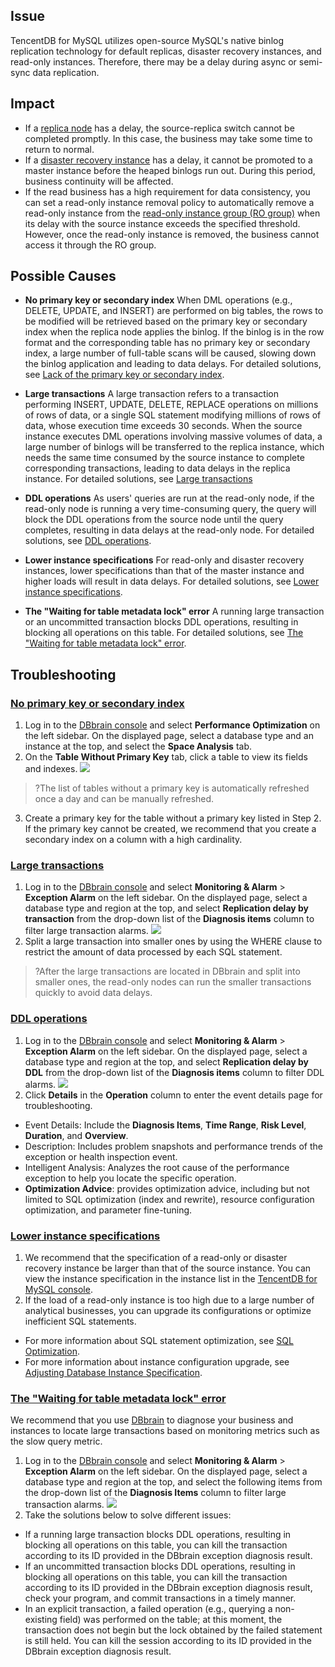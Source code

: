 ## Issue
TencentDB for MySQL utilizes open-source MySQL's native binlog replication technology for default replicas, disaster recovery instances, and read-only instances. Therefore, there may be a delay during async or semi-sync data replication.

## Impact
- If a [replica node](https://www.tencentcloud.com/document/product/236/38328) has a delay, the source-replica switch cannot be completed promptly. In this case, the business may take some time to return to normal.
- If a [disaster recovery instance](https://intl.cloud.tencent.com/document/product/236/7272) has a delay, it cannot be promoted to a master instance before the heaped binlogs run out. During this period, business continuity will be affected.
- If the read business has a high requirement for data consistency, you can set a read-only instance removal policy to automatically remove a read-only instance from the [read-only instance group (RO group)](https://www.tencentcloud.com/document/product/236/11361) when its delay with the source instance exceeds the specified threshold. However, once the read-only instance is removed, the business cannot access it through the RO group.

## Possible Causes
- **No primary key or secondary index**
When DML operations (e.g., DELETE, UPDATE, and INSERT) are performed on big tables, the rows to be modified will be retrieved based on the primary key or secondary index when the replica node applies the binlog. If the binlog is in the row format and the corresponding table has no primary key or secondary index, a large number of full-table scans will be caused, slowing down the binlog application and leading to data delays.
For detailed solutions, see [Lack of the primary key or secondary index](#wzjhejsy).

- **Large transactions** 
A large transaction refers to a transaction performing INSERT, UPDATE, DELETE, REPLACE operations on millions of rows of data, or a single SQL statement modifying millions of rows of data, whose execution time exceeds 30 seconds.
When the source instance executes DML operations involving massive volumes of data, a large number of binlogs will be transferred to the replica instance, which needs the same time consumed by the source instance to complete corresponding transactions, leading to data delays in the replica instance. For detailed solutions, see [Large transactions](#dsw)


- **DDL operations**
As users' queries are run at the read-only node, if the read-only node is running a very time-consuming query, the query will block the DDL operations from the source node until the query completes, resulting in data delays at the read-only node. For detailed solutions, see [DDL operations](#dcz).

- **Lower instance specifications**
For read-only and disaster recovery instances, lower specifications than that of the master instance and higher loads will result in data delays.
For detailed solutions, see [Lower instance specifications](#slgggx).

- **The "Waiting for table metadata lock" error**
A running large transaction or an uncommitted transaction blocks DDL operations, resulting in blocking all operations on this table.
For detailed solutions, see [The "Waiting for table metadata lock" error](#wftmlbc).

## Troubleshooting
### [No primary key or secondary index](id:wzjhejsy)
1. Log in to the [DBbrain console](https://console.cloud.tencent.com/dbbrain/performance/disk) and select **Performance Optimization** on the left sidebar. On the displayed page, select a database type and an instance at the top, and select the **Space Analysis** tab.
2. On the **Table Without Primary Key** tab, click a table to view its fields and indexes.
![](https://main.qcloudimg.com/raw/070bf60984827fb43a33048a38a5969b.png)
>?The list of tables without a primary key is automatically refreshed once a day and can be manually refreshed.
3. Create a primary key for the table without a primary key listed in Step 2. If the primary key cannot be created, we recommend that you create a secondary index on a column with a high cardinality.

### [Large transactions](id:dsw)
1. Log in to the [DBbrain console](https://console.cloud.tencent.com/dbbrain/event) and select **Monitoring & Alarm** > **Exception Alarm** on the left sidebar. On the displayed page, select a database type and region at the top, and select **Replication delay by transaction** from the drop-down list of the **Diagnosis items** column to filter large transaction alarms.
![](https://main.qcloudimg.com/raw/508e3bfd033a2f5a5422aae9902cc598.png)
2. Split a large transaction into smaller ones by using the WHERE clause to restrict the amount of data processed by each SQL statement.
>?After the large transactions are located in DBbrain and split into smaller ones, the read-only nodes can run the smaller transactions quickly to avoid data delays.

### [DDL operations](id:dcz)
1. Log in to the [DBbrain console](https://console.cloud.tencent.com/dbbrain/event) and select **Monitoring & Alarm** > **Exception Alarm** on the left sidebar. On the displayed page, select a database type and region at the top, and select **Replication delay by DDL** from the drop-down list of the **Diagnosis items** column to filter DDL alarms.
![](https://main.qcloudimg.com/raw/7d7c9ec01da894fa1554f6d9bf135366.png)
2. Click **Details** in the **Operation** column to enter the event details page for troubleshooting.
 - Event Details: Include the **Diagnosis Items**, **Time Range**, **Risk Level**, **Duration**, and **Overview**.
 - Description: Includes problem snapshots and performance trends of the exception or health inspection event.
 - Intelligent Analysis: Analyzes the root cause of the performance exception to help you locate the specific operation.
 - **Optimization Advice**: provides optimization advice, including but not limited to SQL optimization (index and rewrite), resource configuration optimization, and parameter fine-tuning.


### [Lower instance specifications](id:slgggx)
1. We recommend that the specification of a read-only or disaster recovery instance be larger than that of the source instance. You can view the instance specification in the instance list in the [TencentDB for MySQL console](https://console.cloud.tencent.com/cdb).
2. If the load of a read-only instance is too high due to a large number of analytical businesses, you can upgrade its configurations or optimize inefficient SQL statements.
 - For more information about SQL statement optimization, see [SQL Optimization](https://intl.cloud.tencent.com/document/product/1035/48635).
 - For more information about instance configuration upgrade, see [Adjusting Database Instance Specification](https://intl.cloud.tencent.com/document/product/236/19707).

### [The "Waiting for table metadata lock" error](id:wftmlbc)
We recommend that you use [DBbrain](https://intl.cloud.tencent.com/document/product/1035/48640) to diagnose your business and instances to locate large transactions based on monitoring metrics such as the slow query metric.
1. Log in to the [DBbrain console](https://console.cloud.tencent.com/dbbrain/event) and select **Monitoring & Alarm** > **Exception Alarm** on the left sidebar. On the displayed page, select a database type and region at the top, and select the following items from the drop-down list of the **Diagnosis Items** column to filter large transaction alarms.
![](https://main.qcloudimg.com/raw/11e0dc3ba8fa61eaf07ec3ecf7e38474.png)
2. Take the solutions below to solve different issues:
 - If a running large transaction blocks DDL operations, resulting in blocking all operations on this table, you can kill the transaction according to its ID provided in the DBbrain exception diagnosis result.
 - If an uncommitted transaction blocks DDL operations, resulting in blocking all operations on this table, you can kill the transaction according to its ID provided in the DBbrain exception diagnosis result, check your program, and commit transactions in a timely manner.
 - In an explicit transaction, a failed operation (e.g., querying a non-existing field) was performed on the table; at this moment, the transaction does not begin but the lock obtained by the failed statement is still held. You can kill the session according to its ID provided in the DBbrain exception diagnosis result.
